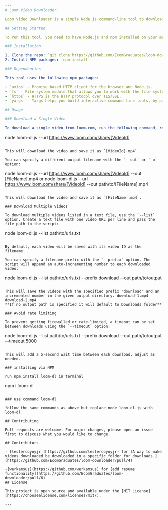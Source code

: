 ```yaml
---
# Loom Video Downloader

Loom Video Downloader is a simple Node.js command-line tool to download videos from loom.com. It retrieves the video download link based on the video ID in the URL and saves the video with a specified filename, a prefix for multiple files, or by default, the video ID.

## Getting Started

To run this tool, you need to have Node.js and npm installed on your machine.

### Installation

1. Clone the repo: `git clone https://github.com/EcomGraduates/loom-downloader.git`
2. Install NPM packages: `npm install`

### Dependencies

This tool uses the following npm packages:

- `axios` - Promise based HTTP client for the browser and Node.js.
- `fs` - File system module that allows you to work with the file system on your computer.
- `https` - HTTPS is the HTTP protocol over TLS/SSL.
- `yargs` - Yargs helps you build interactive command line tools, by parsing arguments and generating an elegant user interface.

## Usage

### Download a Single Video

To download a single video from loom.com, run the following command, replacing `[VideoId]` with the actual video ID from the URL:

```
node loom-dl.js --url https://www.loom.com/share/[VideoId]
```

This will download the video and save it as `[VideoId].mp4`.

You can specify a different output filename with the `--out` or `-o` option:

```
node loom-dl.js --url https://www.loom.com/share/[VideoId] --out [FileName].mp4 or node loom-dl.js --url https://www.loom.com/share/[VideoId] --out path/to/[FileName].mp4
```

This will download the video and save it as `[FileName].mp4`.

### Download Multiple Videos

To download multiple videos listed in a text file, use the `--list` option. Create a text file with one video URL per line and pass the file path to the script:

```
node loom-dl.js --list path/to/urls.txt
```

By default, each video will be saved with its video ID as the filename.

You can specify a filename prefix with the `--prefix` option. The script will append an auto-incrementing number to each downloaded video:

```
node loom-dl.js --list path/to/urls.txt --prefix download --out path/to/output
```

This will save the videos with the specified prefix "download" and an incremented number in the given output directory. download-1.mp4 download-2.mp4
**If no output path is specified it will default to Downloads folder**

### Avoid rate limiting

To prevent getting firewalled or rate-limited, a timeout can be set between downloads using the `--timeout` option:

```
node loom-dl.js --list path/to/urls.txt --prefix download --out path/to/output --timeout 5000
```

This will add a 5-second wait time between each download. adjust as needed.

### installing via NPM

run npm install loom-dl in terminal

```
npm i loom-dl
```

### use command loom-dl

follow the same commands as above but replace node loom-dl.js with loom-dl

## Contributing

Pull requests are welcome. For major changes, please open an issue first to discuss what you would like to change.

## Contributors

- [lestercoyoyjr](https://github.com/lestercoyoyjr) for [A way to make videos downloaded be downloaded in a specific folder for downloads.](https://github.com/EcomGraduates/loom-downloader/pull/4)

-[werkamsus](https://github.com/werkamsus) for [add resume functionality](https://github.com/EcomGraduates/loom-downloader/pull/6)
## License

This project is open source and available under the [MIT License](https://choosealicense.com/licenses/mit/).

---
```

